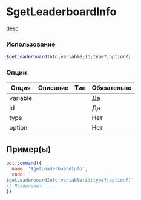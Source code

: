 # $getLeaderboardInfo
desc
### Использование
```php
$getLeaderboardInfo[variable;id;type?;option?]
```

### Опции

| Опция | Описание | Тип | Обязательно |
|--------|-------------|------|----------|
| variable |  |  | Да | 
| id |  |  | Да | 
| type |  |  | Нет |
| option |  |  | Нет |
## Пример(ы)

```javascript
bot.command({
  name: '$getLeaderboardInfo',
  code: `
$getLeaderboardInfo[variable;id;type?;option?]`
// Возвращает: ...
})
```
